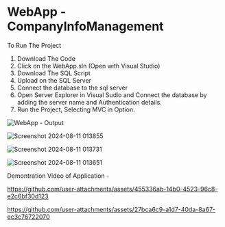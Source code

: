 # WebApp - CompanyInfoManagement

To Run The Project 

1. Download The Code
2. Click on the WebApp.sln (Open with Visual Studio)
3. Download The SQL Script
4. Upload on the SQL Server
5. Connect the database to the sql server
6. Open Server Explorer in Visual Sudio and Connect the database by adding the server name and Authentication details.
7. Run the Project, Selecting MVC in Option. 
   

![WebApp - Output](https://github.com/user-attachments/assets/35d57762-43f4-4c7b-8601-d8e92b787a7e)  


![Screenshot 2024-08-11 013855](https://github.com/user-attachments/assets/71a7f10c-1cbf-494d-a0bd-e45d95df82f6)


![Screenshot 2024-08-11 013731](https://github.com/user-attachments/assets/5366558f-415c-46dd-9070-8fc3969e701e)

![Screenshot 2024-08-11 013651](https://github.com/user-attachments/assets/b59acd05-d588-4f2a-a207-c11297354d70) 



Demontration Video of Application - 

https://github.com/user-attachments/assets/455336ab-14b0-4523-96c8-e2c6bf30d123 

https://github.com/user-attachments/assets/27bca6c9-a1d7-40da-8a67-ec3c76722070



